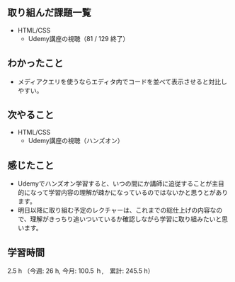 ## 取り組んだ課題一覧
- HTML/CSS
  - Udemy講座の視聴（81 / 129 終了）
## わかったこと
- メディアクエリを使うならエディタ内でコードを並べて表示させると対比しやすい。
## 次やること
- HTML/CSS
  - Udemy講座の視聴（ハンズオン）
## 感じたこと
- Udemyでハンズオン学習すると、いつの間にか講師に追従することが主目的になって学習内容の理解が疎かになっているのではないかと思うとがあります。
- 明日以降に取り組む予定のレクチャーは、これまでの総仕上げの内容なので、理解がきっちり追いついているか確認しながら学習に取り組みたいと思います。 
## 学習時間
2.5 h （今週: 26 h, 今月: 100.5 ｈ,　累計: 245.5 h）
